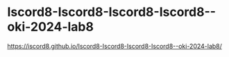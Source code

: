 # Iscord8-Iscord8-Iscord8-Iscord8--oki-2024-lab8
https://iscord8.github.io/Iscord8-Iscord8-Iscord8-Iscord8--oki-2024-lab8/
